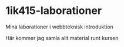 1ik415-laborationer
===================

Mina laborationer i webbteknisk introduktion

Här kommer jag samla allt material runt kursen